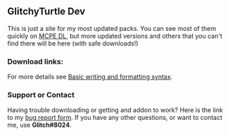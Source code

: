 ## GlitchyTurtle Dev

This is just a site for my most updated packs. You can see most of them quickly on [MCPE DL](https://mcpedl.com/user/glitchyturtle32/), but more updated versions and others that you can't find there will be here (with safe downloads!)

### Download links:

For more details see [Basic writing and formatting syntax](https://docs.github.com/en/github/writing-on-github/getting-started-with-writing-and-formatting-on-github/basic-writing-and-formatting-syntax).

### Support or Contact
Having trouble downloading or getting and addon to work? Here is the link to my [bug report form](https://docs.google.com/forms/d/e/1FAIpQLSfOaXXd5EQqcJJCfFpfSeqZ9cqjh_tmWuBNMMihliiVCNwveQ/viewform). If you have any other questions, or want to contact me, use **Glitch#8024**.
